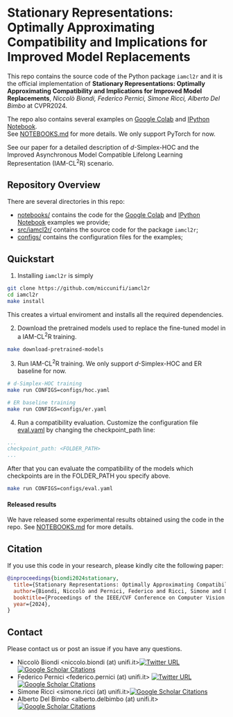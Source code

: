 # Stationary Representations: Optimally Approximating Compatibility and Implications for Improved Model Replacements


This repo contains the source code of the Python package `iamcl2r` and it is the official implementation of **Stationary Representations: Optimally Approximating Compatibility and Implications for Improved Model Replacements**, *Niccolò Biondi, Federico Pernici, Simone Ricci, Alberto Del Bimbo* at CVPR2024. <br>

The repo also contains several examples on [Google Colab](./notebooks/NOTEBOOKS.md#google-colab-links) and [IPython Notebook](./notebooks/NOTEBOOKS.md#ipython-notebooks). <br> See [NOTEBOOKS.md](./notebooks/NOTEBOOKS.md) for more details.
We only support PyTorch for now.

See our paper for a detailed description of $d$-Simplex-HOC and the Improved Asynchronous Model Compatible Lifelong Learning Representation ($\text{IAM-CL}^2\text{R}$) scenario.

## Repository Overview

There are several directories in this repo:
 * [notebooks/](./notebooks/) contains the code for the [Google Colab](./notebooks/NOTEBOOKS.md#google-colab-links) and [IPython Notebook](./notebooks/NOTEBOOKS.md#ipython-notebooks) examples we provide;
 * [src/iamcl2r/](src/iamcl2r/) contains the source code for the package `iamcl2r`;
 * [configs/](./configs/) contains the configuration files for the examples;

## Quickstart

 1. Installing `iamcl2r` is simply
 ```bash
 git clone https://github.com/miccunifi/iamcl2r
 cd iamcl2r
 make install
 ```
 This creates a virtual enviroment and installs all the required dependencies.

2. Download the pretrained models used to replace the fine-tuned model in a $\text{IAM-CL}^2\text{R}$ training.
```bash
make download-pretrained-models
```

3. Run  $\text{IAM-CL}^2\text{R}$ training. We only support $d$-Simplex-HOC and ER baseline for now.
```bash
# d-Simplex-HOC training
make run CONFIGS=configs/hoc.yaml

# ER baseline training
make run CONFIGS=configs/er.yaml
```

4. Run a compatibility evaluation.
Customize the configuration file [eval.yaml](./configs/eval.yaml) by changing the checkpoint_path line:
```yaml
...
checkpoint_path: <FOLDER_PATH>
...
```
After that you can evaluate the compatibility of the models which checkpoints are in the FOLDER_PATH you specify above. <br>

```bash
make run CONFIGS=configs/eval.yaml
```

#### Released results
We have released some experimental results obtained using the code in the repo.
See [NOTEBOOKS.md](./notebooks/NOTEBOOKS.md#download-results) for more details.

## Citation
If you use this code in your research, please kindly cite the following paper:

```BibTeX
@inproceedings{biondi2024stationary,
  title={Stationary Representations: Optimally Approximating Compatibility and Implications for Improved Model Replacements},
  author={Biondi, Niccolò and Pernici, Federico and Ricci, Simone and Del Bimbo, Alberto},
  booktitle={Proceedings of the IEEE/CVF Conference on Computer Vision and Pattern Recognition (CVPR)},
  year={2024},
}
```

## Contact

Please contact us or post an issue if you have any questions.


- Niccolò Biondi <niccolo.biondi (at) unifi.it>[![Twitter URL](https://img.shields.io/twitter/url/https/twitter.com/NiccoBio.svg?style=social&label=NiccoBio)](https://twitter.com/NiccoBio) [![Google Scholar Citations](https://img.shields.io/badge/Google%20Scholar-Niccolò%20Biondi-blue.svg)](https://scholar.google.com/citations?hl=en&user=B7VHm9UAAAAJ)
- Federico Pernici <federico.pernici (at) unifi.it> [![Twitter URL](https://img.shields.io/twitter/url/https/twitter.com/FedPernici.svg?style=social&label=FedPernici)](https://twitter.com/FedPernici) [![Google Scholar Citations](https://img.shields.io/badge/Google%20Scholar-Federico%20Pernici-blue.svg)](https://scholar.google.com/citations?user=I8nFKUsAAAAJ&hl=en)
- Simone Ricci <simone.ricci (at) unifi.it>[![Google Scholar Citations](https://img.shields.io/badge/Google%20Scholar-Simone%20Ricci-blue.svg)](https://scholar.google.com/citations?user=jtj_lhAAAAAJ&hl=en)
- Alberto Del Bimbo <alberto.delbimbo (at) unifi.it>[![Google Scholar Citations](https://img.shields.io/badge/Google%20Scholar-Alberto%20Del%20Bimbo-blue.svg)](https://scholar.google.com/citations?hl=en&user=bf2ZrFcAAAAJ)



